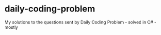 # daily-coding-problem
My solutions to the questions sent by Daily Coding Problem - solved in C# - mostly
